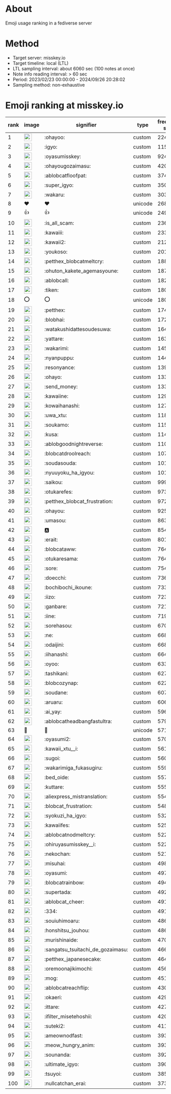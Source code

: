 # About
Emoji usage ranking in a fediverse server

# Method
- Target server: misskey.io
- Target timeline: local (LTL)
- LTL sampling interval: about 6060 sec (100 notes at once)
- Note info reading interval: > 60 sec
- Period: 2023/02/23 00:00:00 - 2024/09/26 20:28:02 
- Sampling method: non-exhaustive

# Emoji ranking at misskey.io

|rank|image|signifier|type|frequency score|
|----|----|----|----|----|
|1|<img height="24" src="https://misskey.io/emoji/ohayoo.webp">|:ohayoo:|custom|224261|
|2|<img height="24" src="https://misskey.io/emoji/igyo.webp">|:igyo:|custom|115732|
|3|<img height="24" src="https://misskey.io/emoji/oyasumisskey.webp">|:oyasumisskey:|custom|92440|
|4|<img height="24" src="https://misskey.io/emoji/ohayougozaimasu.webp">|:ohayougozaimasu:|custom|42063|
|5|<img height="24" src="https://misskey.io/emoji/ablobcatfloofpat.webp">|:ablobcatfloofpat:|custom|37403|
|6|<img height="24" src="https://misskey.io/emoji/super_igyo.webp">|:super_igyo:|custom|35049|
|7|<img height="24" src="https://misskey.io/emoji/wakaru.webp">|:wakaru:|custom|30366|
|8|❤|❤|unicode|26803|
|9|👍|👍|unicode|24992|
|10|<img height="24" src="https://misskey.io/emoji/is_all_scam.webp">|:is_all_scam:|custom|23626|
|11|<img height="24" src="https://misskey.io/emoji/kawaiii.webp">|:kawaiii:|custom|23390|
|12|<img height="24" src="https://misskey.io/emoji/kawaii2.webp">|:kawaii2:|custom|21293|
|13|<img height="24" src="https://misskey.io/emoji/youkoso.webp">|:youkoso:|custom|20125|
|14|<img height="24" src="https://misskey.io/emoji/petthex_blobcatmeltcry.webp">|:petthex_blobcatmeltcry:|custom|18842|
|15|<img height="24" src="https://misskey.io/emoji/ohuton_kakete_agemasyoune.webp">|:ohuton_kakete_agemasyoune:|custom|18768|
|16|<img height="24" src="https://misskey.io/emoji/ablobcall.webp">|:ablobcall:|custom|18209|
|17|<img height="24" src="https://misskey.io/emoji/tiken.webp">|:tiken:|custom|18061|
|18|⭕|⭕|unicode|18041|
|19|<img height="24" src="https://misskey.io/emoji/petthex.webp">|:petthex:|custom|17479|
|20|<img height="24" src="https://misskey.io/emoji/blobhai.webp">|:blobhai:|custom|17230|
|21|<img height="24" src="https://misskey.io/emoji/watakushidattesoudesuwa.webp">|:watakushidattesoudesuwa:|custom|16493|
|22|<img height="24" src="https://misskey.io/emoji/yattare.webp">|:yattare:|custom|16372|
|23|<img height="24" src="https://misskey.io/emoji/wakarimi.webp">|:wakarimi:|custom|14545|
|24|<img height="24" src="https://misskey.io/emoji/nyanpuppu.webp">|:nyanpuppu:|custom|14418|
|25|<img height="24" src="https://misskey.io/emoji/resonyance.webp">|:resonyance:|custom|13909|
|26|<img height="24" src="https://misskey.io/emoji/ohayo.webp">|:ohayo:|custom|13390|
|27|<img height="24" src="https://misskey.io/emoji/send_money.webp">|:send_money:|custom|13331|
|28|<img height="24" src="https://misskey.io/emoji/kawaiine.webp">|:kawaiine:|custom|12904|
|29|<img height="24" src="https://misskey.io/emoji/kowaihanashi.webp">|:kowaihanashi:|custom|12729|
|30|<img height="24" src="https://misskey.io/emoji/uwa_xtu.webp">|:uwa_xtu:|custom|11890|
|31|<img height="24" src="https://misskey.io/emoji/soukamo.webp">|:soukamo:|custom|11577|
|32|<img height="24" src="https://misskey.io/emoji/kusa.webp">|:kusa:|custom|11491|
|33|<img height="24" src="https://misskey.io/emoji/ablobgoodnightreverse.webp">|:ablobgoodnightreverse:|custom|11053|
|34|<img height="24" src="https://misskey.io/emoji/blobcatdroolreach.webp">|:blobcatdroolreach:|custom|10719|
|35|<img height="24" src="https://misskey.io/emoji/soudasouda.webp">|:soudasouda:|custom|10186|
|36|<img height="24" src="https://misskey.io/emoji/nyuuyoku_ha_igyou.webp">|:nyuuyoku_ha_igyou:|custom|10138|
|37|<img height="24" src="https://misskey.io/emoji/saikou.webp">|:saikou:|custom|9997|
|38|<img height="24" src="https://misskey.io/emoji/otukarefes.webp">|:otukarefes:|custom|9732|
|39|<img height="24" src="https://misskey.io/emoji/petthex_blobcat_frustration.webp">|:petthex_blobcat_frustration:|custom|9723|
|40|<img height="24" src="https://misskey.io/emoji/ohayou.webp">|:ohayou:|custom|9259|
|41|<img height="24" src="https://misskey.io/emoji/umasou.webp">|:umasou:|custom|8630|
|42|<img height="24" src="https://misskey.io/emoji/a.webp">|:a:|custom|8544|
|43|<img height="24" src="https://misskey.io/emoji/erait.webp">|:erait:|custom|8013|
|44|<img height="24" src="https://misskey.io/emoji/blobcataww.webp">|:blobcataww:|custom|7648|
|45|<img height="24" src="https://misskey.io/emoji/otukaresama.webp">|:otukaresama:|custom|7645|
|46|<img height="24" src="https://misskey.io/emoji/sore.webp">|:sore:|custom|7545|
|47|<img height="24" src="https://misskey.io/emoji/doecchi.webp">|:doecchi:|custom|7367|
|48|<img height="24" src="https://misskey.io/emoji/bochibochi_ikoune.webp">|:bochibochi_ikoune:|custom|7332|
|49|<img height="24" src="https://misskey.io/emoji/iizo.webp">|:iizo:|custom|7233|
|50|<img height="24" src="https://misskey.io/emoji/ganbare.webp">|:ganbare:|custom|7212|
|51|<img height="24" src="https://misskey.io/emoji/iine.webp">|:iine:|custom|7193|
|52|<img height="24" src="https://misskey.io/emoji/sorehasou.webp">|:sorehasou:|custom|6704|
|53|<img height="24" src="https://misskey.io/emoji/ne.webp">|:ne:|custom|6681|
|54|<img height="24" src="https://misskey.io/emoji/odaijini.webp">|:odaijini:|custom|6680|
|55|<img height="24" src="https://misskey.io/emoji/iihanashi.webp">|:iihanashi:|custom|6646|
|56|<img height="24" src="https://misskey.io/emoji/oyoo.webp">|:oyoo:|custom|6330|
|57|<img height="24" src="https://misskey.io/emoji/tashikani.webp">|:tashikani:|custom|6270|
|58|<img height="24" src="https://misskey.io/emoji/blobcozynap.webp">|:blobcozynap:|custom|6229|
|59|<img height="24" src="https://misskey.io/emoji/soudane.webp">|:soudane:|custom|6070|
|60|<img height="24" src="https://misskey.io/emoji/aruaru.webp">|:aruaru:|custom|6065|
|61|<img height="24" src="https://misskey.io/emoji/ai_yay.webp">|:ai_yay:|custom|5963|
|62|<img height="24" src="https://misskey.io/emoji/ablobcatheadbangfastultra.webp">|:ablobcatheadbangfastultra:|custom|5798|
|63|🎉|🎉|unicode|5716|
|64|<img height="24" src="https://misskey.io/emoji/oyasumi2.webp">|:oyasumi2:|custom|5701|
|65|<img height="24" src="https://misskey.io/emoji/kawaii_xtu__i.webp">|:kawaii_xtu__i:|custom|5614|
|66|<img height="24" src="https://misskey.io/emoji/sugoi.webp">|:sugoi:|custom|5601|
|67|<img height="24" src="https://misskey.io/emoji/wakarimiga_fukasugiru.webp">|:wakarimiga_fukasugiru:|custom|5591|
|68|<img height="24" src="https://misskey.io/emoji/bed_oide.webp">|:bed_oide:|custom|5571|
|69|<img height="24" src="https://misskey.io/emoji/kuttare.webp">|:kuttare:|custom|5551|
|70|<img height="24" src="https://misskey.io/emoji/aliexpress_mistranslation.webp">|:aliexpress_mistranslation:|custom|5542|
|71|<img height="24" src="https://misskey.io/emoji/blobcat_frustration.webp">|:blobcat_frustration:|custom|5488|
|72|<img height="24" src="https://misskey.io/emoji/syokuzi_ha_igyo.webp">|:syokuzi_ha_igyo:|custom|5323|
|73|<img height="24" src="https://misskey.io/emoji/kawaiifes.webp">|:kawaiifes:|custom|5252|
|74|<img height="24" src="https://misskey.io/emoji/ablobcatnodmeltcry.webp">|:ablobcatnodmeltcry:|custom|5228|
|75|<img height="24" src="https://misskey.io/emoji/ohiruyasumisskey__i.webp">|:ohiruyasumisskey__i:|custom|5220|
|76|<img height="24" src="https://misskey.io/emoji/nekochan.webp">|:nekochan:|custom|5210|
|77|<img height="24" src="https://misskey.io/emoji/misuhai.webp">|:misuhai:|custom|4981|
|78|<img height="24" src="https://misskey.io/emoji/oyasumi.webp">|:oyasumi:|custom|4974|
|79|<img height="24" src="https://misskey.io/emoji/blobcatrainbow.webp">|:blobcatrainbow:|custom|4941|
|80|<img height="24" src="https://misskey.io/emoji/supertada.webp">|:supertada:|custom|4920|
|81|<img height="24" src="https://misskey.io/emoji/ablobcat_cheer.webp">|:ablobcat_cheer:|custom|4914|
|82|<img height="24" src="https://misskey.io/emoji/334.webp">|:334:|custom|4912|
|83|<img height="24" src="https://misskey.io/emoji/souiuhimoaru.webp">|:souiuhimoaru:|custom|4869|
|84|<img height="24" src="https://misskey.io/emoji/honshitsu_jouhou.webp">|:honshitsu_jouhou:|custom|4869|
|85|<img height="24" src="https://misskey.io/emoji/murishinaide.webp">|:murishinaide:|custom|4704|
|86|<img height="24" src="https://misskey.io/emoji/sangatsu_tsuitachi_de_gozaimasu.webp">|:sangatsu_tsuitachi_de_gozaimasu:|custom|4662|
|87|<img height="24" src="https://misskey.io/emoji/petthex_japanesecake.webp">|:petthex_japanesecake:|custom|4644|
|88|<img height="24" src="https://misskey.io/emoji/oremoonajikimochi.webp">|:oremoonajikimochi:|custom|4563|
|89|<img height="24" src="https://misskey.io/emoji/mog.webp">|:mog:|custom|4513|
|90|<img height="24" src="https://misskey.io/emoji/ablobcatreachflip.webp">|:ablobcatreachflip:|custom|4303|
|91|<img height="24" src="https://misskey.io/emoji/okaeri.webp">|:okaeri:|custom|4294|
|92|<img height="24" src="https://misskey.io/emoji/ittare.webp">|:ittare:|custom|4274|
|93|<img height="24" src="https://misskey.io/emoji/ifilter_misetehoshii.webp">|:ifilter_misetehoshii:|custom|4208|
|94|<img height="24" src="https://misskey.io/emoji/suteki2.webp">|:suteki2:|custom|4114|
|95|<img height="24" src="https://misskey.io/emoji/ameownodfast.webp">|:ameownodfast:|custom|3932|
|96|<img height="24" src="https://misskey.io/emoji/meow_hungry_anim.webp">|:meow_hungry_anim:|custom|3930|
|97|<img height="24" src="https://misskey.io/emoji/sounanda.webp">|:sounanda:|custom|3925|
|98|<img height="24" src="https://misskey.io/emoji/ultimate_igyo.webp">|:ultimate_igyo:|custom|3901|
|99|<img height="24" src="https://misskey.io/emoji/tsuyoi.webp">|:tsuyoi:|custom|3850|
|100|<img height="24" src="https://misskey.io/emoji/nullcatchan_erai.webp">|:nullcatchan_erai:|custom|3736|
